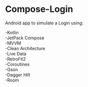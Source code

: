 # Compose-Login
Android app to simulate a Login using:

-Kotlin  
-JetPack Compose  
-MVVM  
-Clean Architecture  
-Live Data  
-RetroFit2  
-Coroutines  
-Gson  
-Dagger Hilt  
-Room  
